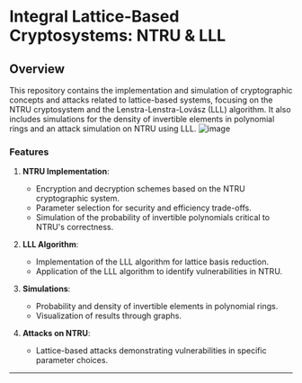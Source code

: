 # Integral Lattice-Based Cryptosystems: NTRU & LLL
## Overview
This repository contains the implementation and simulation of cryptographic concepts and attacks related to lattice-based systems, focusing on the NTRU cryptosystem and the Lenstra-Lenstra-Lovász (LLL) algorithm. It also includes simulations for the density of invertible elements in polynomial rings and an attack simulation on NTRU using LLL.
![image](https://github.com/user-attachments/assets/353b0283-adbf-4bed-9fca-255305efbfc4)

### Features
1. **NTRU Implementation**:
   - Encryption and decryption schemes based on the NTRU cryptographic system.
   - Parameter selection for security and efficiency trade-offs.
   - Simulation of the probability of invertible polynomials critical to NTRU's correctness.

2. **LLL Algorithm**:
   - Implementation of the LLL algorithm for lattice basis reduction.
   - Application of the LLL algorithm to identify vulnerabilities in NTRU.

3. **Simulations**:
   - Probability and density of invertible elements in polynomial rings.
   - Visualization of results through graphs.

4. **Attacks on NTRU**:
   - Lattice-based attacks demonstrating vulnerabilities in specific parameter choices.

---
